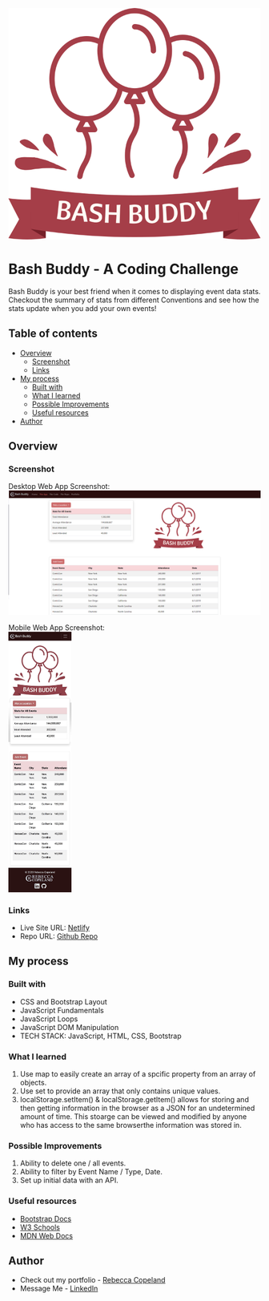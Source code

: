 ![Bash Buddy Logo](./img/BashBuddy.svg)
# Bash Buddy - A Coding Challenge

Bash Buddy is your best friend when it comes to displaying event data stats. Checkout the summary of stats from different Conventions and see how the stats update when you add your own events!

## Table of contents

- [Overview](#overview)
  - [Screenshot](#screenshot)
  - [Links](#links)
- [My process](#my-process)
  - [Built with](#built-with)
  - [What I learned](#what-i-learned)
  - [Possible Improvements](#possible-improvements)
  - [Useful resources](#useful-resources)
- [Author](#author)

## Overview

### Screenshot

Desktop Web App Screenshot:
![Desktop Screenshot](./img/desktop-screenshot.png)

Mobile Web App Screenshot:
<br/>
<img src="./img/iphone-screenshot.JPG" alt="Mobile Screenshot" width="25%" height="auto">

### Links

- Live Site URL: [Netlify](https://fluffy-frangipane-3ef0bc.netlify.app/)
- Repo URL: [Github Repo](https://github.com/rebcop/MovieGarden)

## My process

### Built with

- CSS and Bootstrap Layout
- JavaScript Fundamentals
- JavaScript Loops
- JavaScript DOM Manipulation
- TECH STACK: JavaScript, HTML, CSS, Bootstrap

### What I learned

1. Use map to easily create an array of a spcific property from an array of objects.
2. Use set to provide an array that only contains unique values.
3. localStorage.setItem() & localStorage.getItem() allows for storing and then getting information in the browser as a JSON for an undetermined amount of time. This stoarge can be viewed and modified by anyone who has access to the same browserthe information was stored in.

### Possible Improvements
1. Ability to delete one / all events.
2. Ability to filter by Event Name / Type, Date.
3. Set up initial data with an API.

### Useful resources

- [Bootstrap Docs](https://getbootstrap.com/docs/5.3/getting-started/introduction/)
- [W3 Schools](https://www.w3schools.com/js/)
- [MDN Web Docs](https://developer.mozilla.org/en-US/docs/Web/JavaScript)

## Author

- Check out my portfolio - [Rebecca Copeland](https://rebcop.dev/)
- Message Me - [LinkedIn](https://www.linkedin.com/in/rebcop/)
